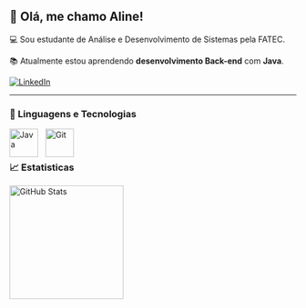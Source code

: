 ## 👋 Olá, me chamo Aline! 

💻 Sou estudante de Análise e Desenvolvimento de Sistemas pela FATEC.

📚 Atualmente estou aprendendo __desenvolvimento Back-end__ com __Java__.

[![LinkedIn](https://img.shields.io/badge/LinkedIn-0077B5?style=for-the-badge&logo=linkedin&logoColor=white)](https://www.linkedin.com/in/alineaos/)

---

### 🤖 Linguagens e Tecnologias

<img 
    align="left" 
    alt="Java" 
    title="Java"
    width="50px" 
    style="padding-right: 10px;"
    src="https://cdn.jsdelivr.net/gh/devicons/devicon@latest/icons/java/java-original.svg"
/>

<img 
    align="left" 
    alt="Git" 
    title="Git"
    width="50px" 
    style="padding-right: 10px;"
    src="https://cdn.jsdelivr.net/gh/devicons/devicon@latest/icons/git/git-original.svg"
/>

<br/>
<br/>
  
### 📈 Estatisticas

  <img 
    align="left" 
    alt="GitHub Stats" 
    height="200" 
    style="padding-right: 10px;" 
    src="https://github-readme-stats.vercel.app/api?username=alineaos&theme=dracula&show_icons=true&include_all_commits=true&locale=pt-br" 
  />
          
